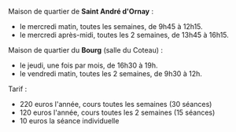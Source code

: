 
Maison de quartier de **Saint André d'Ornay** :

* le mercredi matin, toutes les semaines, de 9h45 à 12h15.
* le mercredi après-midi, toutes les 2 semaines, de 13h45 à 16h15.


Maison de quartier du **Bourg** (salle du Coteau) :
* le jeudi, une fois par mois, de 16h30 à 19h.
* le vendredi matin, toutes les 2 semaines, de 9h30 à 12h.


Tarif :
* 220 euros l'année, cours toutes les semaines (30 séances)
* 120 euros l'année, cours toutes les 2 semaines (15 séances)
* 10 euros la séance individuelle